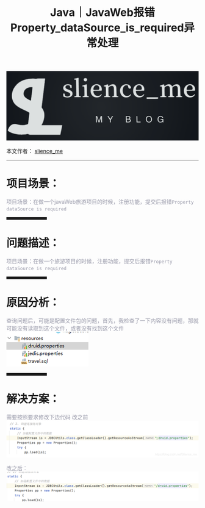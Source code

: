 ﻿---
layout: post
title: Java｜JavaWeb报错Property_dataSource_is_required异常处理
categories: [Java]
description: JavaWeb报错Property_dataSource_is_required异常处理
keywords: 编程语言, Java
mermaid: false
sequence: false
flow: false
mathjax: false
mindmap: false
mindmap2: false
---

![img](/images/posts/logo_slienceme3.png)

本文作者： [slience_me](https://slienceme.cn/)

---

# 项目场景：

<font color=#999AAA >项目场景：在做一个javaWeb旅游项目的时候，注册功能，提交后报错`Property dataSource is required`  </font>
<hr style=" border:solid; width:100px; height:1px;" color=#000000 size=1">

# 问题描述：

<font color=#999AAA >项目场景：在做一个旅游项目的时候，注册功能，提交后报错`Property dataSource is required`




 </font>


<hr style=" border:solid; width:100px; height:1px;" color=#000000 size=1">

# 原因分析：

<font color=#999AAA >查询问题后，可能是配置文件包的问题，首先，我检查了一下内容没有问题，那就可能没有读取到这个文件，或者没有找到这个文件</font>
![Alt Text](/images/posts/20210423171615511.png)

<hr style=" border:solid; width:100px; height:1px;" color=#000000 size=1">

# 解决方案：

<font color=#999AAA >需要按照要求修改下边代码
改之前
![Alt Text](/images/posts/a18b259cd0474d0ba6af44e7219d40af.png)

改之后：
![Alt Text](/images/posts/20210423171812793.png)




